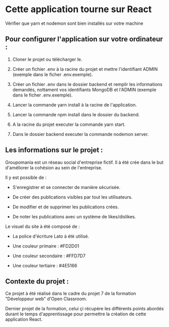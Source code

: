 # Cette application tourne sur React

Vérifier que yarn et nodemon sont bien installés sur votre machine


## Pour configurer l'application sur votre ordinateur :

1) Cloner le projet ou télécharger le.

2) Créer un fichier .env à la racine du projet et mettre l'identifiant ADMIN (exemple dans le ficher .env.exemple).

3) Créer un fichier .env dans le dossier backend et remplir les informations demandés, nottament vos identifiants MongoDB et l'ADMIN (exemple dans le ficher .env.exemple).

4) Lancer la commande yarn install à la racine de l'application.

5) Lancer la commande npm install dans le dossier du backend.

6) A la racine du projet executer la commande yarn start.

7) Dans le dossier backend executer la commande nodemon server.


## Les informations sur le projet :

Groupomania est un réseau social d'entreprise fictif.
Il à été crée dans le but d'améliorer la cohésion au sein de l'entreprise.

Il y est possible de :

- S'enregistrer et se connecter de manière sécurisée.

- De créer des publications visibles par tout les utilisateurs.
 
- De modifier et de supprimer les publications crées.

- De noter les publications avec un système de likes/dislikes.

Le visuel du site à été composé de :

- La police d'écriture Lato à été utilisé.

- Une couleur primaire : #FD2D01

- Une couleur secondaire : #FFD7D7

- Une couleur tertiaire : #4E5166


## Contexte du projet :

Ce projet à été réalisé dans le cadre du projet 7 de la formation "Développeur web" d'Open Classroom.

Dernier projet de la formation, celui çi récupère les différents points abordés durant le temps d'apprentissage pour permettre la création de cette application React.

